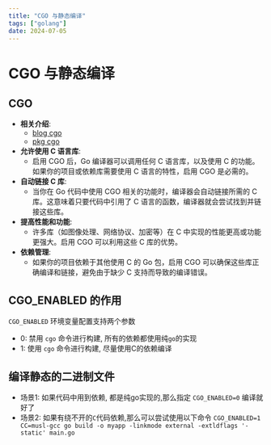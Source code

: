 ```yaml
---
title: "CGO 与静态编译"
tags: ["golang"]
date: 2024-07-05
---
```

# CGO 与静态编译

## CGO
- **相关介绍**:
    - [blog cgo](https://go.dev/blog/cgo)  
    - [pkg cgo](https://pkg.go.dev/cmd/cgo)  
- **允许使用 C 语言库**:
	- 启用 CGO 后，Go 编译器可以调用任何 C 语言库，以及使用 C 的功能。如果你的项目或依赖库需要使用 C 语言的特性，启用 CGO 是必需的。
- **自动链接 C 库**:
    - 当你在 Go 代码中使用 CGO 相关的功能时，编译器会自动链接所需的 C 库。这意味着只要代码中引用了 C 语言的函数，编译器就会尝试找到并链接这些库。
- **提高性能和功能**:
    - 许多库（如图像处理、网络协议、加密等）在 C 中实现的性能更高或功能更强大。启用 CGO 可以利用这些 C 库的优势。
- **依赖管理**:
    - 如果你的项目依赖于其他使用 C 的 Go 包，启用 CGO 可以确保这些库正确编译和链接，避免由于缺少 C 支持而导致的编译错误。

## CGO_ENABLED 的作用
`CGO_ENABLED` 环境变量配置支持两个参数
- 0: 禁用 `cgo` 命令进行构建, 所有的依赖都使用纯`go`的实现
- 1: 使用 `cgo` 命令进行构建, 尽量使用C的依赖编译

## 编译静态的二进制文件
- 场景1: 如果代码中用到依赖, 都是纯go实现的,那么指定 `CGO_ENABLED=0` 编译就好了 
- 场景2: 如果有绕不开的`C`代码依赖,那么可以尝试使用以下命令 `CGO_ENABLED=1 CC=musl-gcc go build -o myapp -linkmode external -extldflags '-static' main.go`

